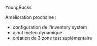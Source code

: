 YoungBucks

Amélioration prochaine :
  - configuration de l'inventory system
  - ajout meteo dynamique
  - création de 3 zone test suplémentaire
